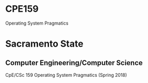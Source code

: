 # CPE159
Operating System Pragmatics

# Sacramento State
## Computer Engineering/Computer Science
CpE/CSc 159 Operating System Pragmatics (Spring 2018)
